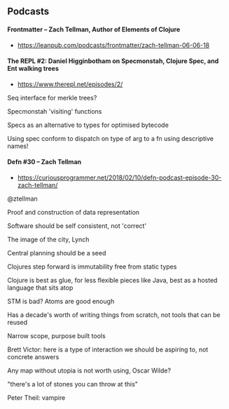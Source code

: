 ## Podcasts

#### Frontmatter – Zach Tellman, Author of Elements of Clojure

 - https://leanpub.com/podcasts/frontmatter/zach-tellman-06-06-18

#### The REPL #2: Daniel Higginbotham on Specmonstah, Clojure Spec, and Ent walking trees

 - https://www.therepl.net/episodes/2/
 
Seq interface for merkle trees?

Specmonstah 'visiting' functions

Specs as an alternative to types for optimised bytecode

Using spec conform to dispatch on type of arg to a fn using descriptive names! 

#### Defn #30 – Zach Tellman

 - https://curiousprogrammer.net/2018/02/10/defn-podcast-episode-30-zach-tellman/

@ztellman

Proof and construction of data representation

Software should be self consistent, not 'correct'

The image of the city, Lynch

Central planning should be a seed

Clojures step forward is immutability free from static types

Clojure is best as glue, for less flexible pieces like Java, best as a hosted language that sits atop

STM is bad? Atoms are good enough

Has a decade's worth of writing things from scratch, not tools that can be reused

Narrow scope, purpose built tools

Brett Victor: here is a type of interaction we should be aspiring to, not concrete answers

Any map without utopia is not worth using, Oscar Wilde?

"there's a lot of stones you can throw at this"

Peter Theil: vampire
